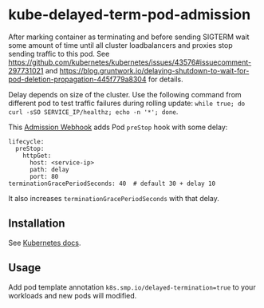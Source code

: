 # kube-delayed-term-pod-admission

After marking container as terminating and before sending SIGTERM wait some amount of time until all cluster loadbalancers and proxies stop sending traffic to this pod. See https://github.com/kubernetes/kubernetes/issues/43576#issuecomment-297731021 and https://blog.gruntwork.io/delaying-shutdown-to-wait-for-pod-deletion-propagation-445f779a8304 for details.

Delay depends on size of the cluster. Use the following command from different pod to test traffic failures during rolling update: `while true; do curl -sSO SERVICE_IP/healthz; echo -n '*'; done`.

This [Admission Webhook](https://kubernetes.io/docs/admin/extensible-admission-controllers/#admission-webhooks) adds Pod `preStop` hook with some delay:

```
lifecycle:
  preStop:
    httpGet:
      host: <service-ip>
      path: delay
      port: 80
terminationGracePeriodSeconds: 40  # default 30 + delay 10
```

It also increases `terminationGracePeriodSeconds` with that delay.

## Installation

See [Kubernetes docs](https://kubernetes.io/docs/admin/extensible-admission-controllers/#admission-webhooks).


## Usage

Add pod template annotation `k8s.smp.io/delayed-termination=true` to your workloads and new pods will modified.
